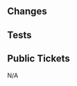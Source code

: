 ## Changes
<!-- Summary of your changes that are easy to understand -->

## Tests
<!-- How is this tested? -->

## Public Tickets
<!--
Link to public tickets (if any). Please don't mention internal tickets.
-->
N/A
